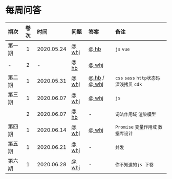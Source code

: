 # 每周问答


| 期次 | 卷次 | 时间|  问题 | 答案 | 备注 |
|:-|:-:|:-|:-|:-|:-|
| 第一期 | 1 | 2020.05.24 | [@ whj](paper/whj/20200524.md)  | [@ hb](answer/hb/20200524.md) | `js` `vue` |
| - | 2 | - |[@ hb](paper/hb/20200524.md) | [@ whj](./answer/whj/20200524.md) ||
| 第二期 | 1 | 2020.05.31 | [@ whj](paper/whj/20200531.md) | [@ hb](./answer/hb/20200531.md)  / [@ whj](./answer/whj/r-20200531.md)|  `css` `sass` `http状态码` `深浅拷贝` `cdk` |
| 第三期 | 1 | 2020.06.07 | [@ whj](paper/whj/20200607.md) | [@ whj](./answer/whj/r-20200607.md) | `js` |
|  | 2 | 2020.06.07 | [@ hb](paper/hb/20200607.md) | - | `词法作用域` `渲染模型` |
| 第四期 | 1 | 2020.06.14 | [@ whj](paper/whj/20200614.md) | [@ whj](./answer/whj/r-20200614.md) | `Promise` `变量作用域` `数据库设计`
| 第五期 | 1 | 2020.06.21 | [@ whj](paper/whj/20200621.md) | - | `并发`
| 第六期 | 1 | 2020.06.28 | [@ whj](paper/whj/20200628.md) | - | `你不知道的js 下卷`



